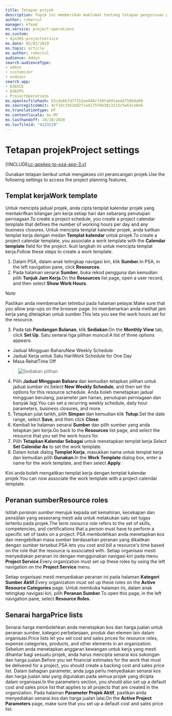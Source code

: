 ```yaml
---
title: Tetapan projek
description: Topik ini memberikan maklumat tentang tetapan pengurusan projek.
author: ruhercul
manager: kfend
ms.service: project-operations
ms.custom:
- dyn365-projectservice
ms.date: 03/01/2019
ms.topic: article
ms.author: ruhercul
audience: Admin
search.audienceType:
- admin
- customizer
- enduser
search.app:
- D365CE
- D365PS
- ProjectOperations
ms.openlocfilehash: b2cda6bfd7f152ee948cf49fab91aed475968a09
ms.sourcegitcommit: 4cf1dc1561b92fca4175f0b3813133c5e63ce8e6
ms.translationtype: HT
ms.contentlocale: ms-MY
ms.lasthandoff: 10/28/2020
ms.locfileid: "4123119"
---
```

# <a name="project-settings"></a><span data-ttu-id="73f66-103">Tetapan projek</span><span class="sxs-lookup"><span data-stu-id="73f66-103">Project settings</span></span>

[!INCLUDE[cc-applies-to-psa-app-3.x](../includes/cc-applies-to-psa-app-3x.md)]

<span data-ttu-id="73f66-104">Gunakan tetapan berikut untuk mengakses ciri perancangan projek.</span><span class="sxs-lookup"><span data-stu-id="73f66-104">Use the following settings to access the project planning features.</span></span>

## <a name="work-template"></a><span data-ttu-id="73f66-105">Templat kerja</span><span class="sxs-lookup"><span data-stu-id="73f66-105">Work template</span></span>

<span data-ttu-id="73f66-106">Untuk mencipta jadual projek, anda cipta templat kalendar projek yang mentakrifkan bilangan jam kerja setiap hari dan sebarang penutupan perniagaan.</span><span class="sxs-lookup"><span data-stu-id="73f66-106">To create a project schedule, you create a project calendar template that defines the number of working hours per day and any business closures.</span></span> <span data-ttu-id="73f66-107">Untuk mencipta templat kalendar projek, anda kaitkan templat kerja dengan medan **Templat kalendar** untuk projek.</span><span class="sxs-lookup"><span data-stu-id="73f66-107">To create a project calendar template, you associate a work template with the **Calendar template** field for the project.</span></span> <span data-ttu-id="73f66-108">Ikuti langkah ini untuk mencipta templat kerja.</span><span class="sxs-lookup"><span data-stu-id="73f66-108">Follow these steps to create a work template.</span></span>

1. <span data-ttu-id="73f66-109">Dalam PSA, dalam anak tetingkap navigasi kiri, klik **Sumber**.</span><span class="sxs-lookup"><span data-stu-id="73f66-109">In PSA, in the left navigation pane, click **Resources**.</span></span> 
2. <span data-ttu-id="73f66-110">Pada halaman senarai **Sumber**, buka rekod pengguna dan kemudian pilih **Tunjuk Jam Kerja**.</span><span class="sxs-lookup"><span data-stu-id="73f66-110">On the **Resources** list page, open a user record, and then select **Show Work Hours**.</span></span>

  > [!NOTE]
  > <span data-ttu-id="73f66-111">Pastikan anda membenarkan tetimbul pada halaman pelayar.</span><span class="sxs-lookup"><span data-stu-id="73f66-111">Make sure that you allow pop-ups on the browser page.</span></span> <span data-ttu-id="73f66-112">Ini membenarkan anda melihat jam kerja yang ditetapkan untuk sumber.</span><span class="sxs-lookup"><span data-stu-id="73f66-112">This lets you see the work hours set for the resource.</span></span>
  
3. <span data-ttu-id="73f66-113">Pada tab **Pandangan Bulanan**, klik **Sediakan**.</span><span class="sxs-lookup"><span data-stu-id="73f66-113">On the **Monthly View** tab, click **Set Up**.</span></span> <span data-ttu-id="73f66-114">Satu senarai tiga pilihan muncul:</span><span class="sxs-lookup"><span data-stu-id="73f66-114">A list of three options appears:</span></span> 

  - <span data-ttu-id="73f66-115">Jadual Mingguan Baharu</span><span class="sxs-lookup"><span data-stu-id="73f66-115">New Weekly Schedule</span></span>
  - <span data-ttu-id="73f66-116">Jadual Kerja untuk Satu Hari</span><span class="sxs-lookup"><span data-stu-id="73f66-116">Work Schedule for One Day</span></span>
  - <span data-ttu-id="73f66-117">Masa Rehat</span><span class="sxs-lookup"><span data-stu-id="73f66-117">Time Off</span></span>

> ![Sediakan pilihan](media/project-13.png)

4. <span data-ttu-id="73f66-119">Pilih **Jadual Mingguan Baharu** dan kemudian tetapkan pilihan untuk jadual sumber ini.</span><span class="sxs-lookup"><span data-stu-id="73f66-119">Select **New Weekly Schedule**, and then set the options for this resource schedule.</span></span> <span data-ttu-id="73f66-120">Anda boleh menetapkan jadual mingguan berulang, parameter jam harian, penutupan perniagaan dan banyak lagi.</span><span class="sxs-lookup"><span data-stu-id="73f66-120">You can set a recurring weekly schedule, daily hour parameters, business closures, and more.</span></span>
5. <span data-ttu-id="73f66-121">Tetapkan julat tarikh, pilih **Simpan** dan kemudian klik **Tutup**.</span><span class="sxs-lookup"><span data-stu-id="73f66-121">Set the date range, select **Save**, and then click **Close**.</span></span> 
6. <span data-ttu-id="73f66-122">Kembali ke halaman senarai **Sumber** dan pilih sumber yang anda tetapkan jam kerja.</span><span class="sxs-lookup"><span data-stu-id="73f66-122">Go back to the **Resources** list page, and select the resource that you set the work hours for.</span></span> 
7. <span data-ttu-id="73f66-123">Pilih **Tetapkan Kalendar Sebagai** untuk menetapkan templat kerja.</span><span class="sxs-lookup"><span data-stu-id="73f66-123">Select **Set Calendar As** to set the work template.</span></span> 
8. <span data-ttu-id="73f66-124">Dalam kotak dialog **Templat Kerja**, masukkan nama untuk templat kerja dan kemudian pilih **Gunakan**.</span><span class="sxs-lookup"><span data-stu-id="73f66-124">In the **Work Template** dialog box, enter a name for the work template, and then select **Apply**.</span></span> 

<span data-ttu-id="73f66-125">Kini anda boleh mengaitkan templat kerja dengan templat kalendar projek.</span><span class="sxs-lookup"><span data-stu-id="73f66-125">You can now associate the work template with a project calendar template.</span></span>

## <a name="resource-roles"></a><span data-ttu-id="73f66-126">Peranan sumber</span><span class="sxs-lookup"><span data-stu-id="73f66-126">Resource roles</span></span>

<span data-ttu-id="73f66-127">Istilah *peranan sumber* merujuk kepada set kemahiran, kecekapan dan pensijilan yang seseorang mesti ada untuk melakukan satu set tugas tertentu pada projek.</span><span class="sxs-lookup"><span data-stu-id="73f66-127">The term *resource role* refers to the set of skills, competencies, and certifications that a person must have to perform a specific set of tasks on a project.</span></span> <span data-ttu-id="73f66-128">PSA membolehkan anda menetapkan kos dan mengebilkan masa sumber berdasarkan peranan yang dikaitkan dengan sumber tersebut.</span><span class="sxs-lookup"><span data-stu-id="73f66-128">PSA lets you cost and bill a resource's time based on the role that the resource is associated with.</span></span> <span data-ttu-id="73f66-129">Setiap organisasi mesti menyediakan peranan ini dengan menggunakan navigasi kiri pada menu **Project Service**.</span><span class="sxs-lookup"><span data-stu-id="73f66-129">Every organization must set up these roles by using the left navigation on the **Project Service** menu.</span></span>

<span data-ttu-id="73f66-130">Setiap organisasi mesti menyediakan peranan ini pada halaman **Kategori Sumber Aktif**.</span><span class="sxs-lookup"><span data-stu-id="73f66-130">Every organization must set up these roles on the **Active Resource Categories** page.</span></span> <span data-ttu-id="73f66-131">Untuk membuka halaman ini, dalam anak tetingkap navigasi kiri, pilih **Peranan Sumber**.</span><span class="sxs-lookup"><span data-stu-id="73f66-131">To open this page, in the left navigation pane, select **Resource Roles**.</span></span>

## <a name="price-lists"></a><span data-ttu-id="73f66-132">Senarai harga</span><span class="sxs-lookup"><span data-stu-id="73f66-132">Price lists</span></span>

<span data-ttu-id="73f66-133">Senarai harga membolehkan anda menetapkan kos dan harga jualan untuk peranan sumber, kategori perbelanjaan, produk dan elemen lain dalam organisasi.</span><span class="sxs-lookup"><span data-stu-id="73f66-133">Price lists let you set cost and sales prices for resource roles, expense categories, products, and other elements in an organization.</span></span> <span data-ttu-id="73f66-134">Sebelum anda menetapkan anggaran kewangan untuk kerja yang mesti dihantar bagi sesuatu projek, anda harus mencipta senarai kos sokongan dan harga jualan.</span><span class="sxs-lookup"><span data-stu-id="73f66-134">Before you set financial estimates for the work that must be delivered for a project, you should create a backing cost and sales price list.</span></span> <span data-ttu-id="73f66-135">Dalam bahagian parameter, anda juga perlu menyediakan senarai kos dan harga jualan lalai yang digunakan pada semua projek yang dicipta dalam organisasi.</span><span class="sxs-lookup"><span data-stu-id="73f66-135">In the parameters section, you should also set up a default cost and sales price list that applies to all projects that are created in the organization.</span></span> <span data-ttu-id="73f66-136">Pada halaman **Parameter Projek Aktif**, pastikan anda menyediakan senarai kos dan harga jualan lalai.</span><span class="sxs-lookup"><span data-stu-id="73f66-136">On the **Active Project Parameters** page, make sure that you set up a default cost and sales price list.</span></span>
